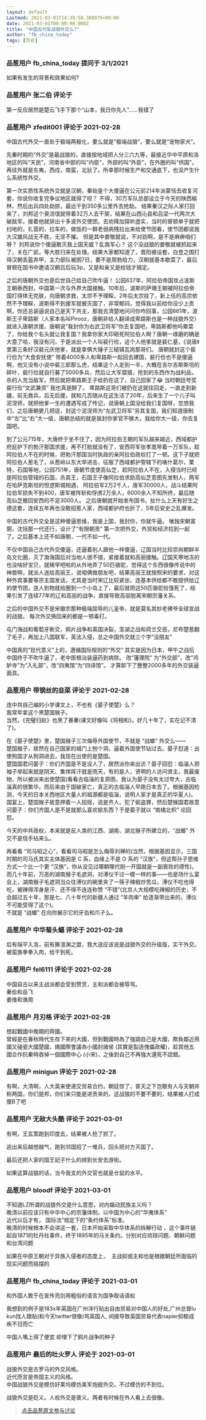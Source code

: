```yaml
---
layout: default
Lastmod: 2021-03-01T14:39:50.388976+00:00
date: 2021-03-01T00:00:00.000Z
title: "中国古代有战狼外交么?"
author: "fb_china_today"
tags: [历史]
---
```



### 品葱用户 **fb_china_today** 提问于 3/1/2021
    
如果有发生的背景和效果如何?
    
                

### 品葱用户 **张二伯** 评论于 
        
第一反应居然是楚云飞手下那个“山本，我日你先人”……我错了
        
                

### 品葱用户 **zfedit001** 评论于 2021-02-28
        
中国古代外交一直处于极端两极化，要么就是“极端战狼”，要么就是“宠物家犬”。  
  
先秦时期的“外交”是最战狼的，直接按地域把人分三六九等，最接近华中平原和洛地区的叫“天民”，河南省中部的叫“内臣”，外部的叫“外臣”，在外圈的叫“供国”，再往外就是东夷，西戍，南蛮，北狄了。所幸那时候生产和交通底下，也没产生什么系统性外交。  
  
第一次实质性系统外交就是汉朝，秦始皇个大傻逼在公元前214年派蒙恬去收复河套，你说你收复完争议地区就得了呗？ 不得，30万军队总部设立于今天的陕西榆林，然后出兵四处劫掠，最远干到350多公里外去抢劫。 结果秦汉之际人家打回来了，刘邦这个臭流氓就带着32万人去干架，结果在山西沁县和吕梁一代两次大破敌军。接着他就排出十多波外交使团，去劝降加探听虚实，当时的冒顿单于就把扫地的，扎营的，拉车的，做饭的一群老弱病残拉出来给使节团看，使节团都说我大汉雄风战无不胜，无坚不摧。 但是其中娄敬就说，不对劲啊，是不是麻痹咱们呀？ 刘邦说你个傻逼敢灭我上国天威？乱我军心？ 这个没战狼的娄敬就被抓起来了，关在广武，等大胜归来在处理。结果大家都知道了，晋阳被设套，白登之围打得汉朝丢盔弃甲，主力部队被困7日，要不是周勃给力，汉朝就基本歇菜了，最后冒顿在国书中邀请汉朝吕后玩3p，又是和亲又是给钱才搞定。  
  
之后的唐朝外交也是后世自己给自己吹牛逼！ 公园637年，阿拉伯帝国攻占波斯王朝泰西封，中国第一次与外界大国接触。10年后，波斯的萨珊王朝被阿拉伯帝国打得体无完肤，向唐朝求救，太宗不予理睬，2年后太宗挂了，新上任的高宗依然不予理睬，波斯得不到援军就被灭国了，非常郁闷，觉得我以前给你没少上贡啊，你还总装逼说自己是天下共主，那我去清楚地问问你咋回事，公园661年，波斯王子卑路斯（人家本名叫Pirooz，唐朝非给人翻译成卑路斯也是一种战狼外交） 就进入唐朝求援，唐朝说“我封你为右武卫将军”你去复国吧，卑路斯都他吗晕菜了，你给我个名头就让我复国？我拿你家大印砸死阿拉伯人啊？唐朝一琢磨的确是大意了哈，我没有闪，于是派出一个人叫裴行俭，这个人他爹就是裴仁基，《说唐》里第三条好汉裴元庆他爹，就是拿俩大锤子三槌镇瓦岗那哥们。 唐朝就封这个裴行俭为“大食安抚使” 带着4000多人和卑路斯一起回去建国，裴行俭也不是傻逼啊，他又没有小说中裴三郎那么虎，结果这个人走到一半，大概在吉尔吉斯斯坦的碎叶，裴行俭就自行募了5000多兵，然后让大军糜猎，抢到的东西作为战利品，杀的人充当敌军，然后就把卑路斯王子给扔在这了，自己回家了😂 当时朝廷夸奖裴行俭“文武兼资” 我也真是醉了。 卑路斯这哥们被扔在这就往回走，一直走到新疆，前无救兵，后无后援，就和几百随从在这生活了20年，后来生了一个儿子叫泥涅师，就把他爹一生的遭遇写成了传记，说唐朝上国没给我们复国呀，忽悠我们，之后唐朝更几把逗，封这个泥涅师为“左武卫将军”另其复国，我们知道唐制中“左”比“右”大一级，唐朝总结的就是我封你爹官不够大，我给你大一级，你去复国吧。  
  
到了公元715年，大唐终于坐不住了，因为阿拉伯王朝的军队越来越近，西域都护府庇护下的勃汗那国求援，再不打脸就没有了，安西将军张孝嵩带着一万军队，趁阿拉伯人不在的时候，把勃汗那国当时执政的亲阿拉伯政权打了一顿。这下子就把阿拉伯人惹毛了，从葱岭以东大举进击，征服了西域都护管辖下的咯什葛尔，栗特，石国等地，公园751年，唐朝节度使高仙芝，趁阿拉伯人不在，入侵当时已经是阿拉伯管辖的石国，杀其王，石国王子像阿拉伯求助高仙芝意图先发制人，两军在哈萨克斯坦的怛逻斯城相遇， 阿拉伯军2万2千人，唐军30000人，战斗结果阿拉伯军损失不到400，唐军被阵斩和俘虏2万余人，6000余人不知所终，最后随高仙芝撤回安西的不足3000人。 之后唐朝就开始发布国书，扯什么上天有好生之德这套，连续五年再也没敢招惹人家，西域都护府也折了，5年后安史之乱爆发。  
  
中国的古代外交全是这种傻逼思维，我是上国，我封你，你就牛逼。 唯独宋朝富弼，沈括那一代还行，设计了“有限朝贡” 第一次把外交，外贸和经济拉到一起了。之后基本上还不如唐朝，一代不如一代。  
  
不仅中国自己古代外交傻逼，还逼着别人跟他一样傻逼，辽国当时比较崇尚朝鲜半岛文化圈，灭了渤海国后对当地人很不错，紧接着就和高丽接触。辽国天寒地冻的也没啥好宝贝，就稀罕吧啦的从外地弄了50匹骆驼，觉得这个东西很像传说中的神兽啊，就派人送给高丽王，说咱俩做朋友吧，结果高丽王就按照宋的要求，对这种外宾事要等宗主国发话，尤其是当时宋辽比较紧张，连基本供给都不敢提供给辽的使节团，连人到物就给圈到一个小岛上了，最后就把这50匹骆驼给饿死了，结果引发了连续77年的辽和高丽的战争，直接导致高丽脱离宋朝宗藩关系。  
  
之后的中国外交不是宋徽宗那种极端屈辱的儿皇帝，就是莫名其妙老佛爷全球宣战的战狼。 每次外交换回来的都是一顿毒打。  
  
屯门海战和葡萄牙断交，鸦片战争和英国决裂，澎湖之战和荷兰交恶，尼布楚惹翻了毛子，再加上八国联军，英法入侵，总之中国外交就三个字“没朋友”  
  
中国真的“现代意义”上的，遵循国际规则的“外交” 其实是因为日本，甲午之战后中国终于不吹牛逼了，老中医根治装逼药到病除。 改“藩理院” 为“外交部”，改“鸿胪寺”为“入礼部”，改“四夷馆”为“四译馆”。 才算卸下了整整2000多年的外交装逼面具。
        
                

### 品葱用户 **带钢丝的韭菜** 评论于 2021-02-28
        
连中共自己编的小学课文上，不也有《晏子使楚》么？  
我常年拿这个黑楚国猴子。  
当然，《完璧归赵》也黑了暴秦(课文好像叫《将相和》。好几十年了，实在记不清了)。  
  
在《晏子使楚》里，楚国猴子三次侮辱外国使节，不就是 “战螂” 外交么——  
楚国猴子，居然在自己国家的城门上刨个洞，逼着外国使节钻过去。晏子怼道：出使狗国才从狗洞进去，我现在出使的是楚国。  
楚国国君问晏子：你们齐国是不是没人了，居然派你来出访？晏子回怼：临淄人把袖子举起来就是阴天、集体挥汗就是雨天，有的是人，贤明的人访问贤主，我最废物，所以被派来出使楚国(看看古临淄的复原图，我认为晏子没有太过夸大，古临淄真的很繁华。而后来由于国破家亡，真正的古临淄人早跑日本去了。根据基因检测，今天的日本关西地区大量人的祖源都是临淄，说明人家才是真正的华夏人)。  
国宴上，楚国猴子故意押着一人招摇，说是齐人、犯了偷盗罪，然后楚猴国君故意问晏子：你们齐国人是不是就那么喜欢偷东西？于是晏子就以 “南橘北枳” 论回怼。  
  
今天的中共政权，本来就是反人类的江西、湖南、湖北猴子所建立的，“战螂” 外交不是信手拈来么。  
  
再看看 “司马昭之心”，看看司马昭是怎么侮辱刘禅的(当然，根据基因显示，三国时期的司马氏其实主体基因是 C 系，血缘上不是 O 系的 “汉族”，但这帮孙子思维方式一个比一个更 “汉族”，你从没见过哪朝哪代刚一开国就是一副衰败的德性)。  
而几十年前，万恶的湖南猴子毛遮洞，对溥仪干过一模一样的事——也是场什么宴会上，湖南猴子毛遮洞当众往溥仪的碗里夹了一筷子辣椒炒苦瓜，溥仪不吃也得吃，被辣得浑身是汗、还不得不连连称赞 “不错”(北京人大规模吃辣椒的历史，不会超过五十年，那是七、八十年代的新疆人通过 “羊肉串” 给逐渐带出来的，溥仪不可能受得了这个)。  
不就是 “战螂” 在向你展示它的牙齿和爪子么。
        
                

### 品葱用户 **中华菊头蝠** 评论于 2021-02-28
        
后有端平入洛，前有撕澶渊之盟，我大送应该说是战狼外交的升级版，实干外交。被蛮族拳拳入肉，给干到死。
        
                

### 品葱用户 **fel6111** 评论于 2021-02-28
        
中国自古以来主战派都会受到赞赏，主和派都会被辱骂。  
秦侩和岳飞  
姜维和谯周
        
                

### 品葱用户 **月刃格** 评论于 2021-02-28
        
想起戰國中晚期的齊國。  
曾經是在春秋時代生存下來的大國，但到戰國時為了強調自己是大國，欺負鄰近燕國又碰瓷大國楚國，搞國際會議為小國封諸侯 (其實是製造傀儡政權)，趁其他五國合作抗秦時吞掉一個國際中心 (小宋)，之後到自己不再強大還死不認錯。
        
                

### 品葱用户 **minigun** 评论于 2021-02-28
        
有啊，大清啊，人大英来使递交贸易合约，朝廷惊了，普天之下岂敢有人与天朝并称两国，你们是邦，你们来只能是进贡来的，这战狼的不要不要的，结果被人打成傻B了吧
        
                

### 品葱用户 **无敌大头酷** 评论于 2021-03-01
        
有啊，王玄策跑到印度去，结果被人抢了抓了。  
  
逃出来后越想越气，跑到邻国招了一堆兵，回头把对方灭国了。  
  
最后还把人家的国王妃子什么的绑到长安去游街。  
  
如果这算战狼的话，当今我支的外交官也就是仓鼠的水平。
        
                

### 品葱用户 **bloodf** 评论于 2021-03-01
        
不知道LZ所谓的战狼外交是什么意思，对内煽动民族主义吗？  
晚清以前应该只有中华中心的宗藩体制，以中国为中心的“华夷体系”  
近代以后才有， 国际法”规定下的“条约体系”标准。  
晚清的时候根本不会讲这一套，日本开始采取中华体系的拆解行动 ，这个事件链起自1871的牡丹社事件，终于1895年的马关条约。分别对应琉球问题、朝鲜问题 和台湾问题  
  
如果在中原王朝对于异族入侵者的态度上，  主战抑或主和也是根据朝廷所面临的现实问题而摇摆的
        
                

### 品葱用户 **fb_china_today** 评论于 2021-03-01
        
和外国人敢于在宣传亮剑用粗俗的语言为国争取话语权  
  
我想到的例子是183x年英国在广州洋行贴出自由贸易对中国人的好处,广州总督lu kun找人跟贴(和今天twitter很像)骂英国人, 间接导致英国贸易代表napier抑郁成疾不日而亡  
  
中国人嘴上得了便宜 却埋下了鸦片战争的种子
        
                

### 品葱用户 **最后的吐火罗人** 评论于 2021-03-01
        
战狼外交是古罗马的外交风格。  
近代而言是帝国主义的风格。  
中国战狼外交是模仿好莱坞模仿美军炮舰外交。不过模仿的不到位。  
  
战狼外交是贬义。人权外交是褒义。两者有时候在外人看上去很像。
        
                





> [点击品葱原文参与讨论](https://pincong.rocks/question/36714)

